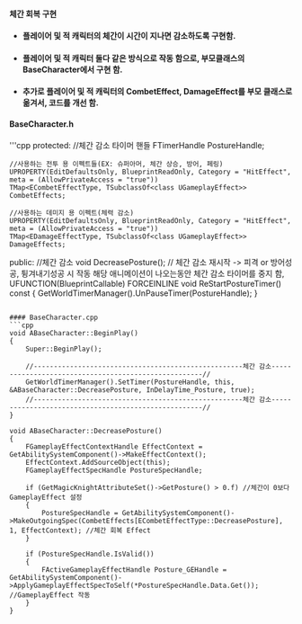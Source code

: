 #### 체간 회복 구현
+ #### 플레이어 및 적 캐릭터의 체간이 시간이 지나면 감소하도록 구현함.
+ #### 플레이어 및 적 캐릭터 둘다 같은 방식으로 작동 함으로, 부모클래스의 BaseCharacter에서 구현 함.
+ #### 추가로 플레이어 및 적 캐릭터의 CombetEffect, DamageEffect를 부모 클래스로 옮겨서, 코드를 개선 함.

#### BaseCharacter.h
'''cpp
protected:
  //체간 감소 타이머 핸들
	FTimerHandle PostureHandle;

	//사용하는 전투 용 이펙트들(EX: 슈퍼아머, 체간 상승, 방어, 페링)
	UPROPERTY(EditDefaultsOnly, BlueprintReadOnly, Category = "HitEffect", meta = (AllowPrivateAccess = "true"))
	TMap<ECombetEffectType, TSubclassOf<class UGameplayEffect>> CombetEffects;

	//사용하는 데미지 용 이펙트(체력 감소)
	UPROPERTY(EditDefaultsOnly, BlueprintReadOnly, Category = "HitEffect", meta = (AllowPrivateAccess = "true"))
	TMap<EDamageEffectType, TSubclassOf<class UGameplayEffect>> DamageEffects;
 
public:
 //체간 감소
 void DecreasePosture();
 // 체간 감소 재시작 -> 피격 or 방어성공, 튕겨내기성공 시 작동 해당 애니메이션이 나오는동안 체간 감소 타이머를 중지 함, 
 UFUNCTION(BlueprintCallable)
 FORCEINLINE void ReStartPostureTimer() const { GetWorldTimerManager().UnPauseTimer(PostureHandle); }
```

#### BaseCharacter.cpp
```cpp
void ABaseCharacter::BeginPlay()
{
	Super::BeginPlay();

	//----------------------------------------------------체간 감소-----------------------------------------------------//
	GetWorldTimerManager().SetTimer(PostureHandle, this, &ABaseCharacter::DecreasePosture, InDelayTime_Posture, true);
	//----------------------------------------------------체간 감소-----------------------------------------------------//
}

void ABaseCharacter::DecreasePosture()
{
	FGameplayEffectContextHandle EffectContext = GetAbilitySystemComponent()->MakeEffectContext();
	EffectContext.AddSourceObject(this);
	FGameplayEffectSpecHandle PostureSpecHandle;

	if (GetMagicKnightAttributeSet()->GetPosture() > 0.f) //체간이 0보다 GameplayEffect 설정 
	{
		PostureSpecHandle = GetAbilitySystemComponent()->MakeOutgoingSpec(CombetEffects[ECombetEffectType::DecreasePosture], 1, EffectContext); //체간 회복 Effect
	}

	if (PostureSpecHandle.IsValid())
	{
		FActiveGameplayEffectHandle Posture_GEHandle = GetAbilitySystemComponent()->ApplyGameplayEffectSpecToSelf(*PostureSpecHandle.Data.Get()); //GameplayEffect 작동
	}
}
```
